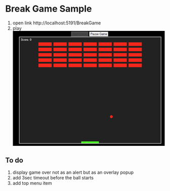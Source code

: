 # Break Game Sample

1. open link http://localhost:5191/BreakGame <br>
2. play<br> ![alt text](start.png)


## To do
1. display game over not as an alert but as an overlay popup
2. add 3sec timeout before the ball starts
3. add top menu item